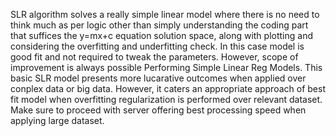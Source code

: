 SLR algorithm solves a really simple linear model where there is no need to think much as per logic other than simply understanding the coding part that suffices the y=mx+c equation solution space, along with plotting and considering the overfitting and underfitting check. In this case model is good fit and not required to tweak the parameters. However, scope of improvement is always possible
Performing Simple Linear Reg Models. This basic SLR model presents more lucarative outcomes when applied over conplex data or big data. However, it caters an appropriate approach of best fit model when overfitting regularization is performed over relevant dataset. Make sure to proceed with server offering best processing speed when applying large dataset.
